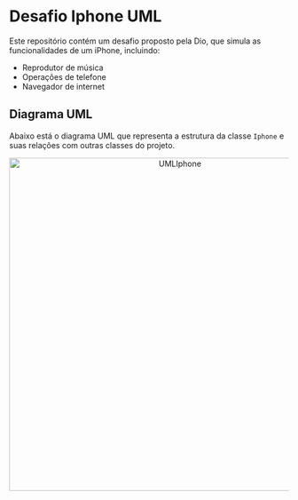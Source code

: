 # Desafio Iphone UML

Este repositório contém um desafio proposto pela Dio, que simula as funcionalidades de um iPhone, incluindo:
- Reprodutor de música
- Operações de telefone
- Navegador de internet

## Diagrama UML

Abaixo está o diagrama UML que representa a estrutura da classe `Iphone` e suas relações com outras classes do projeto.

<p align="center">
  <img src="https://github.com/user-attachments/assets/8eb05f79-b812-4135-892d-8a889ba895a3" alt="UMLIphone" width="600"/>
</p>

